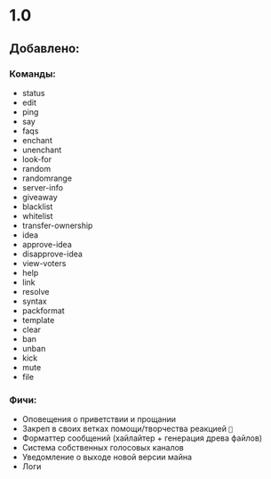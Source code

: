 # 1.0
## Добавлено:
### Команды:
- status
- edit
- ping
- say
- faqs
- enchant
- unenchant
- look-for
- random
- randomrange
- server-info
- giveaway
- blacklist
- whitelist
- transfer-ownership
- idea
- approve-idea
- disapprove-idea
- view-voters
- help
- link
- resolve
- syntax
- packformat
- template
- clear
- ban
- unban
- kick
- mute
- file
### Фичи:
- Оповещения о приветствии и прощании
- Закреп в своих ветках помощи/творчества реакцией `📌`
- Форматтер сообщений (хайлайтер + генерация древа файлов)
- Система собственных голосовых каналов
- Уведомление о выходе новой версии майна
- Логи